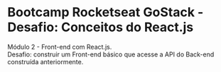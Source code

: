 # Bootcamp Rocketseat GoStack - Desafio: Conceitos do React.js
Módulo 2 - Front-end com React.js.\
Desafio: construir um Front-end básico que acesse a API do Back-end construída anteriormente.
